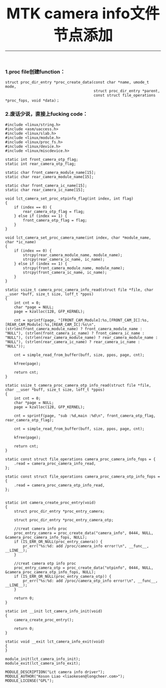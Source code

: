 # <center><font size=8>MTK camera info文件节点添加</font></center>
-----------------------------------------------------------------------------------
</br>

### 1.proc file创建function：

	struct proc_dir_entry *proc_create_data(const char *name, umode_t mode,
											struct proc_dir_entry *parent,
											const struct file_operations *proc_fops, void *data)；

### 2.废话少说，直接上fucking code：

	#include <linux/string.h>
	#include <asm/uaccess.h>
	#include <linux/slab.h>
	#include <linux/module.h>
	#include <linux/proc_fs.h>
	#include <linux/device.h>
	#include <linux/miscdevice.h>
	
	static int front_camera_otp_flag;
	static int rear_camera_otp_flag;
	
	static char front_camera_module_name[15];
	static char rear_camera_module_name[15];
	
	static char front_camera_ic_name[15];
	static char rear_camera_ic_name[15];
	
	void lct_camera_set_proc_otpinfo_flag(int index, int flag)
	{
	    if (index == 0) {
	        rear_camera_otp_flag = flag;
	    } else if (index == 1) {
	        front_camera_otp_flag = flag;
	    }
	}
	
	void lct_camera_set_proc_camera_name(int index, char *module_name, char *ic_name)
	{
	    if (index == 0) {
	        strcpy(rear_camera_module_name, module_name);
	        strcpy(rear_camera_ic_name, ic_name);
	    } else if (index == 1) {
	        strcpy(front_camera_module_name, module_name);
	        strcpy(front_camera_ic_name, ic_name);
	    }
	}
	
	static ssize_t camera_proc_camera_info_read(struct file *file, char __user *buff, size_t size, loff_t *ppos)
	{
	    int cnt = 0;
	    char *page = NULL;
	    page = kzalloc(128, GFP_KERNEL);
	
	    cnt = sprintf(page, "[FRONT_CAM_Module]:%s,[FRONT_CAM_IC]:%s,[REAR_CAM_Module]:%s,[REAR_CAM_IC]:%s\n", (strlen(front_camera_module_name) ? front_camera_module_name : "NULL"), (strlen(front_camera_ic_name) ? front_camera_ic_name : "NULL"), (strlen(rear_camera_module_name) ? rear_camera_module_name : "NULL"), (strlen(rear_camera_ic_name) ? rear_camera_ic_name : "NULL"));
	
	    cnt = simple_read_from_buffer(buff, size, ppos, page, cnt);
	
	    kfree(page);
	
	    return cnt;
	}
	
	static ssize_t camera_proc_camera_otp_info_read(struct file *file, char __user *buff, size_t size, loff_t *ppos)
	{
	    int cnt = 0;
	    char *page = NULL;
	    page = kzalloc(128, GFP_KERNEL);
	
	    cnt = sprintf(page, "sub :%d,main :%d\n", front_camera_otp_flag, rear_camera_otp_flag);
	
	    cnt = simple_read_from_buffer(buff, size, ppos, page, cnt);
	
	    kfree(page);
	
	    return cnt;
	}
	
	static const struct file_operations camera_proc_camera_info_fops = {
	    .read = camera_proc_camera_info_read,
	};
	
	static const struct file_operations camera_proc_camera_otp_info_fops = {
	    .read = camera_proc_camera_otp_info_read,
	};
	
	
	static int camera_create_proc_entry(void)
	{
	    struct proc_dir_entry *proc_entry_camera;
	
	    struct proc_dir_entry *proc_entry_camera_otp;
	
	    //creat camera info proc
	    proc_entry_camera = proc_create_data("camera_info", 0444, NULL, &camera_proc_camera_info_fops, NULL);
	    if (IS_ERR_OR_NULL(proc_entry_camera)) {
	        pr_err("%s:%d: add /proc/camera_info error!\n", __func__, __LINE__);
	    }
	
	    //creat camera otp info proc
	    proc_entry_camera_otp = proc_create_data("otpinfo", 0444, NULL, &camera_proc_camera_otp_info_fops, NULL);
	    if (IS_ERR_OR_NULL(proc_entry_camera_otp)) {
	        pr_err("%s:%d: add /proc/camera_otp_info error!\n", __func__, __LINE__);
	    }
	
	    return 0;
	}
	
	static int __init lct_camera_info_init(void)
	{
	    camera_create_proc_entry();
	
	    return 0;
	}
	
	static void __exit lct_camera_info_exit(void)
	{
	}
	
	module_init(lct_camera_info_init);
	module_exit(lct_camera_info_exit);
	
	MODULE_DESCRIPTION("Lct camera info driver");
	MODULE_AUTHOR("Koson Liao <liaokesen@longcheer.com>");
	MODULE_LICENSE("GPL");
